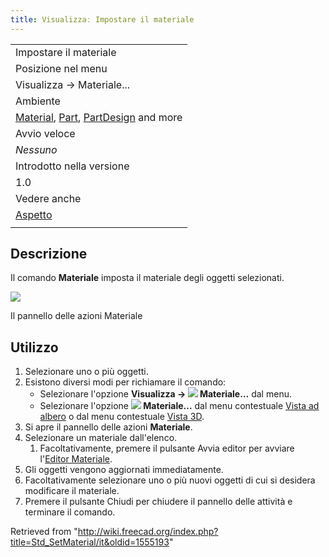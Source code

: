 ```yaml
---
title: Visualizzaː Impostare il materiale
---
```

|  |
| --- |
| Impostare il materiale |
| Posizione nel menu |
| Visualizza → Materiale... |
| Ambiente |
| [Material](/Material_Workbench/it "Material Workbench/it"), [Part](/Part_Workbench/it "Part Workbench/it"), [PartDesign](/PartDesign_Workbench/it "PartDesign Workbench/it") and more |
| Avvio veloce |
| *Nessuno* |
| Introdotto nella versione |
| 1.0 |
| Vedere anche |
| [Aspetto](/Std_SetAppearance/it "Std SetAppearance/it") |
|  |

## Descrizione

Il comando **Materiale** imposta il materiale degli oggetti selezionati.

![](/images/Std_SetMaterial_Taskpanel.png)

Il pannello delle azioni Materiale

## Utilizzo

1. Selezionare uno o più oggetti.
2. Esistono diversi modi per richiamare il comando:
   * Selezionare l'opzione **Visualizza → ![](/images/Std_SetMaterial.svg) Materiale...** dal menu.
   * Selezionare l'opzione **![](/images/Std_SetMaterial.svg) Materiale...** dal menu contestuale [Vista ad albero](/Tree_view/it "Tree view/it") o dal menu contestuale [Vista 3D](/3D_view/it "3D view/it").
3. Si apre il pannello delle azioni **Materiale**.
4. Selezionare un materiale dall'elenco.
   1. Facoltativamente, premere il pulsante Avvia editor per avviare l'[Editor Materiale](/Material_Edit/it "Material Edit/it").
5. Gli oggetti vengono aggiornati immediatamente.
6. Facoltativamente selezionare uno o più nuovi oggetti di cui si desidera modificare il materiale.
7. Premere il pulsante Chiudi per chiudere il pannello delle attività e terminare il comando.

Retrieved from "<http://wiki.freecad.org/index.php?title=Std_SetMaterial/it&oldid=1555193>"